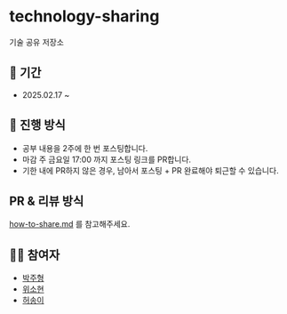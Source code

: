 # technology-sharing
기술 공유 저장소

## 📆 기간
* 2025.02.17 ~ 

## 📌 진행 방식
* 공부 내용을 2주에 한 번 포스팅합니다.
* 마감 주 금요일 17:00 까지 포스팅 링크를 PR합니다.
* 기한 내에 PR하지 않은 경우, 남아서 포스팅 + PR 완료해야 퇴근할 수 있습니다.

## PR & 리뷰 방식
[how-to-share.md](https://github.com/song21677/technology-sharing/blob/main/docs/how-to-share.md) 를 참고해주세요.

## 🏃‍➡️ 참여자
* [박주형](https://github.com/parkhyeong)
* [위소현](https://github.com/sohyun-alicia)
* [허송이](https://github.com/song21677)
